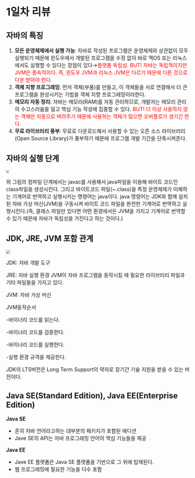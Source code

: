 # 1일차 리뷰

## 자바의 특징

1. **모든 운영체제에서 실행 가능**: 자바로 작성된 프로그램은 운영체제와 상관없이 모두 실행되기 때문에 윈도우에서 개발된 프로그램을 수정 없이 바로 맥OS 또는 리눅스에서도 실행할 수 있다는 장점이 있다→<span style="color:red">플랫폼 독립성. BUT! 자바는 독립적이지만 JVM은 종속적이다. 즉, 윈도우 JVM과 리눅스 JVM은 다르기 때문에 다른 것으로 다운 받아야 한다.</span>
2. **객체 지향 프로그래밍**: 먼저 객체(부품)를 만들고, 이 객체들을 서로 연결해서 더 큰 프로그램을 완성시키는 기법을 객체 지향 프로그래밍이라한다.
3. **메모리 자동 정리**: 자바는 메모리(RAM)를 자동 관리하므로, 개발자는 메모리 관리의 수고스러움을 덜고 핵심 기능 작성에 집중할 수 있다. <span style="color:red">BUT! 더 이상 사용하지 않는 객체만 자동으로 버려주기 때문에 사용하는 객체가 많으면 오버플로가 생기긴 한다.</span>
4. **무료 라이브러리 풍부**: 무료로 다운로드해서 사용할 수 있는 오픈 소스 라이브러리(Open Source Library)가 풍부하기 때문에 프로그램 개발 기간을 단축시켜준다.

## 자바의 실행 단계

<img src="C:\Users\KOSA\Downloads\스크린샷(303).png" style="zoom: 50%;" />

위 그림의 컴파일 단계에서는 javac를 사용해서 java파일을 이용해 바이트 코드인 class파일을 생성시킨다. 그리고 바이트코드 파일(~.class)을 특정 운영체제가 이해하는 기계어로 번역하고 실행시키는 명령어는 java이다. java 명령어는 JDK와 함께 설치된 자바 가상 머신(JVM)을 구동시켜 바이트 코드 파일을 완전한 기계어로 번역하고 실행시킨다.(즉, 클래스 파일만 있다면 어떤 환경에서든 JVM을 가지고 기계어로 번역할 수 있기 때문에 자바가 독립성을 가진다고 하는 것이다.)



## JDK, JRE, JVM 포함 관계

<img src="C:\Users\KOSA\Downloads\스크린샷(305).png" style="zoom: 67%;" />

JDK: 자바 개발 도구

JRE: 자바 실행 환경 JVM이 자바 프로그램을 동작시킬 때 필요한 라이브러리 파일과 기타 파일들을 가지고 있다.

JVM: 자바 가상 머신

JVM동작순서

-바이너리 코드를 읽는다.

-바이너리 코드를 검증한다.

-바이너리 코드를 실행한다.

-실행 환경 규격을 제공한다.

JDK의 LTS버전은 Long Term Support의 약자로 장기간 기술 지원을 받을 수 있는 버전이다.

## Java SE(Standard Edition), Java EE(Enterprise Edition)

**Java SE**

- 흔히 자바 언어라고하는 대부분의 패키지가 포함된 에디션
- Jave SE의 API는 자바 프로그래밍 언어의 핵심 기능들을 제공

**Java EE**

- Jave EE 플랫폼은 Java SE 플랫폼을 기반으로 그 위에 탑재된다.
- 웹 프로그래밍에 필요한 기능을 다수 포함
